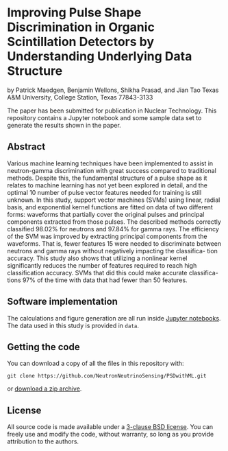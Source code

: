 
# Improving Pulse Shape Discrimination in Organic Scintillation Detectors by Understanding Underlying Data Structure

by Patrick Maedgen, Benjamin Wellons, Shikha Prasad, and Jian Tao
Texas A&M University, College Station, Texas 77843-3133

The paper has been submitted for publication in Nuclear Technology.
This repository contains a Jupyter notebook and some sample data set to generate the results shown in the paper.


## Abstract

Various machine learning techniques have been implemented to assist in neutron-gamma
discrimination with great success compared to traditional methods. Despite this, the fundamental structure
of a pulse shape as it relates to machine learning has not yet been explored in detail, and the optimal
10 number of pulse vector features needed for training is still unknown. In this study, support vector machines
(SVMs) using linear, radial basis, and exponential kernel functions are fitted on data of two different forms:
waveforms that partially cover the original pulses and principal components extracted from those pulses.
The described methods correctly classified 98.02% for neutrons and 97.84% for gamma rays. The efficiency
of the SVM was improved by extracting principal components from the waveforms. That is, fewer features
15 were needed to discriminate between neutrons and gamma rays without negatively impacting the classifica-
tion accuracy. This study also shows that utilizing a nonlinear kernel significantly reduces the number of
features required to reach high classification accuracy. SVMs that did this could make accurate classifica-
tions 97% of the time with data that had fewer than 50 features.


## Software implementation

The calculations and figure generation are all run inside [Jupyter notebooks](http://jupyter.org/). 
The data used in this study is provided in `data`.


## Getting the code

You can download a copy of all the files in this repository with:

    git clone https://github.com/NeutronNeutrinoSensing/PSDwithML.git

or [download a zip archive](https://github.com/NeutronNeutrinoSensing/PSDwithML/archive/refs/heads/main.zip).

## License

All source code is made available under a [3-clause BSD license](https://opensource.org/licenses/BSD-3-Clause). You can freely
use and modify the code, without warranty, so long as you provide attribution to the authors.

